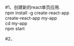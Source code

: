 #1、创建新的react单页应用.</br>
 npm install -g create-react-app</br>
 create-react-app my-app</br>
 cd my-app</br>
 npm start</br>

#2、
